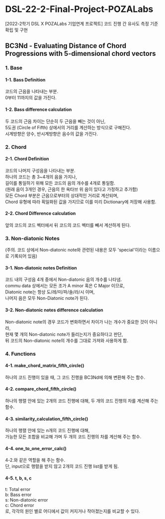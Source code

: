 # DSL-22-2-Final-Project-POZALabs
[2022-2학기 DSL X POZALabs 기업연계 프로젝트] 코드 진행 간 유사도 측정 기준 확립 및 구현

## BC3Nd - Evaluating Distance of Chord Progressions with 5-dimensional chord vectors

### 1. Base

#### 1-1. Bass Definition
코드의 근음을 나타내는 부분. <br>
0부터 11까지의 값을 가진다.

#### 1-2. Bass difference calculation
두 코드의 근음 차이는 단순히 두 근음을 빼는 것이 아닌, <br>
5도권 (Circle of Fifth) 상에서의 거리를 계산하는 방식으로 구해진다. <br>
시계방향은 양수, 반시계방향은 음수의 값을 가진다.

### 2. Chord

#### 2-1. Chord Definition
코드의 나머지 구성음을 나타내는 부분. <br>
하나의 코드는 총 3~4개의 음을 가지나, <br>
길이를 통일하기 위해 모든 코드의 음의 개수를 4개로 통일함. <br>
(원래 음이 3개인 경우, 근음의 한 옥타브 위 음이 있다고 가정하고 추가함) <br>
모든 Chord 부분은 근음으로부터의 상대적인 거리로 계산되며,  <br>
Chord 유형에 따라 획일화된 값을 가지므로 이를 미리 Dictionary에 저장해 사용함.

#### 2-2. Chord Difference calculation
앞의 코드의 코드 벡터에서 뒤 코드의 코드 벡터를 빼서 계산하게 된다.

### 3. Non-diatonic Notes
(주의. 코드 상에서 Non-diatonic note와 관련된 내용은 모두 'special'이라는 이름으로 기록되어 있음)

#### 3-1. Non-diatonic notes Definition
코드 내의 구성음 4개 중에서 Non-diatonic 음의 개수를 나타냄. <br>
commu data 상에서는 모든 조가 A minor 혹은 C Major 이므로, <br>
Diatonic note는 항상 도/레/미/파/솔/라/시 이며, <br>
나머지 음은 모두 Non-Diatonic note가 된다.

#### 3-2. Non-diatonic notes difference calculation
Non-diatonic note의 경우 코드가 변화하면서 차이가 나는 개수가 중요한 것이 아니라, <br>
현재 몇 개의 Non-diatonic note가 들리는지가 중요하다고 판단, <br>
뒤 코드의 Non-diatonic note의 개수를 그대로 가져와 사용하게 함.

### 4. Functions

#### 4-1. make_chord_matrix_fifth_circle()
하나의 코드 진행이 있을 때, 그 코드 진행을 BC3Nd에 의해 변환해 주는 함수.

#### 4-2. compare_chord_fifth_circle()
하나의 행렬 안에 있는 2개의 코드 진행에 대해, 두 개의 코드 진행의 차를 계산해 주는 함수.

#### 4-3. similarity_calculation_fifth_circle()
하나의 행렬 안에 있는 n개의 코드 진행에 대해, <br>
가능한 모든 조합을 비교해 가며 두 개의 코드 진행의 차를 계산해 주는 함수. <br>

#### 4-4. one_to_one_error_calc()
4-2.와 같은 역할을 해 주는 함수. <br>
단, input으로 행렬을 받지 않고 2개의 코드 진행 list를 받게 됨.

#### 4-5. t, b, s, c
t: Total error <br>
b: Bass error <br>
s: Non-diatonic error <br>
c: Chord error <br>
로, 각각의 원인 별로 어디에서 값이 커지거나 작아졌는지를 비교할 수 있다.